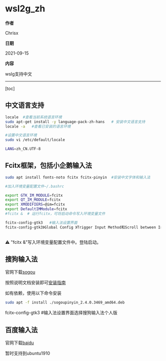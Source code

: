
# wsl2g_zh

**作者**

Chrisx

**日期**

2021-09-15

**内容**

wslg支持中文

----

[toc]

## 中文语言支持

```sh
locale  #查看当前系统语言环境
sudo apt-get install -y language-pack-zh-hans   # 安装中文语言支持
locale -a   #查看已安装的语言环境

#设置中文语言环境
sudo vi /etc/default/locale

LANG=zh_CN.UTF-8
```

## Fcitx框架，包括小企鹅输入法

```sh
sudo apt install fonts-noto fcitx fcitx-pinyin  #安装中文字体和输入法

#加入环境变量配置文件~/.bashrc

export GTK_IM_MODULE=fcitx
export QT_IM_MODULE=fcitx
export XMODIFIERS=@im=fcitx
export DefaultIMModule=fcitx
#fcitx &  # 运行fcitx，可将启动命令写入环境变量文件

fcitx-config-gtk3   #输入法设置界面
fcitx-config-gtk3》Global Config 》Trigger Input Method和Scroll between Input Method #切换输入法快捷键修改一下，避免和win快捷键冲突
 
```

:warning: "fcitx &"写入环境变量配置文件中。登陆启动。

## 搜狗输入法

官网下载[sogou](https://pinyin.sogou.com/)

按照说明文档安装即可[安装指南](https://pinyin.sogou.com/linux/help.php)

如有依赖，使用以下命令安装

```sh
sudo apt -f install ./sogoupinyin_2.4.0.3469_amd64.deb

```

fcitx-config-gtk3   #输入法设置界面选择搜狗输入法个人版

## 百度输入法

官网下载[baidu](https://shurufa.baidu.com/)

暂时支持到ubuntu1910
